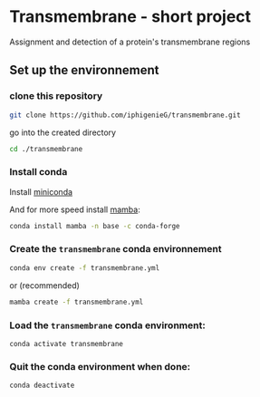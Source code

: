 # Transmembrane - short project

Assignment and detection of a protein's transmembrane regions

## Set up the environnement

### clone this repository

```bash
git clone https://github.com/iphigenieG/transmembrane.git
```
go into the created directory
```bash
cd ./transmembrane
```

### Install conda

Install [miniconda](https://docs.conda.io/en/latest/miniconda.html)

And for more speed install [mamba](https://mamba.readthedocs.io/en/latest/):
```bash
conda install mamba -n base -c conda-forge
```

### Create the `transmembrane` conda environnement

```bash
conda env create -f transmembrane.yml
```
or (recommended)

```bash
mamba create -f transmembrane.yml
```

### Load the `transmembrane` conda environment:
```
conda activate transmembrane
```

### Quit the conda environment when done:
```
conda deactivate
```
